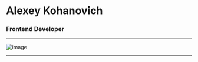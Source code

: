# Alexey Kohanovich

### Frontend Developer

---

![image](https://alexeykoh.github.io/OpenToWork/assets/images/photo.jpg)

---